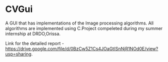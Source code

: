# CVGui
A GUI that has implementations of the Image processing algorithms. All algorithms are implemented using C.Project compeleted during my summer internship at DRDO,Orissa.

Link for the detailed report - https://drive.google.com/file/d/0BzCw5Z1Cs4JOaGtISnNjR1NOd0E/view?usp=sharing.

